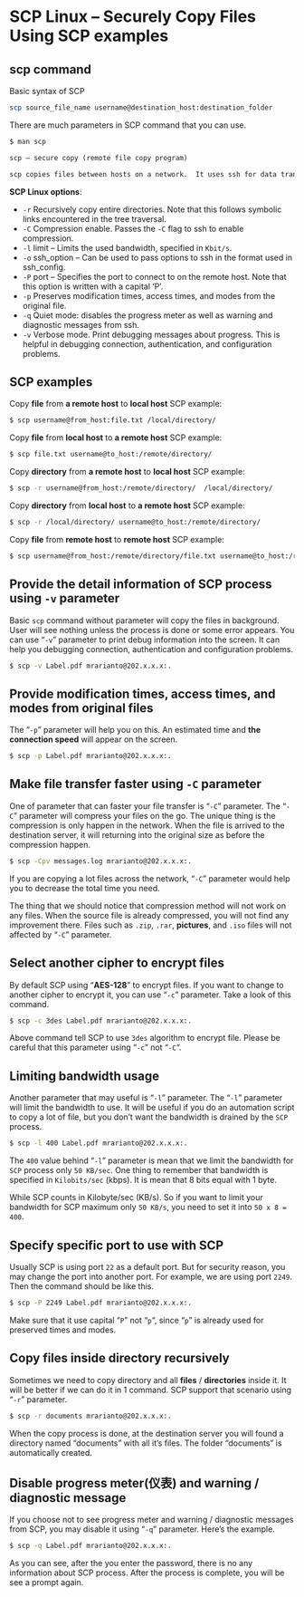 # SCP Linux – Securely Copy Files Using SCP examples

## scp command

Basic syntax of SCP

```bash
scp source_file_name username@destination_host:destination_folder
```

There are much parameters in SCP command that you can use.

```bash
$ man scp
```

```txt
scp — secure copy (remote file copy program)

scp copies files between hosts on a network.  It uses ssh for data transfer, and uses the same authentication and provides the same security as ssh.  scp will ask for passwords or passphrases if they are needed for authentication.
```

**SCP Linux options**:

- `-r` Recursively copy entire directories. Note that this follows symbolic links encountered in the tree traversal.
- `-C` Compression enable. Passes the `-C` flag to ssh to enable compression.
- `-l` limit – Limits the used bandwidth, specified in `Kbit/s`.
- `-o` ssh_option – Can be used to pass options to ssh in the format used in ssh_config.
- `-P` port – Specifies the port to connect to on the remote host. Note that this option is written with a capital ‘P’.
- `-p` Preserves modification times, access times, and modes from the original file.
- `-q` Quiet mode: disables the progress meter as well as warning and diagnostic messages from ssh.
- `-v` Verbose mode. Print debugging messages about progress. This is helpful in debugging connection, authentication, and configuration problems.

## SCP examples

Copy **file** from **a remote host** to **local host** SCP example:

```bash
$ scp username@from_host:file.txt /local/directory/
```

Copy **file** from **local host** to **a remote host** SCP example:

```bash
$ scp file.txt username@to_host:/remote/directory/
```

Copy **directory** from **a remote host** to **local host** SCP example:

```bash
$ scp -r username@from_host:/remote/directory/  /local/directory/
```

Copy **directory** from **local host** to **a remote host** SCP example:

```bash
$ scp -r /local/directory/ username@to_host:/remote/directory/
```

Copy **file** from **remote host** to **remote host** SCP example:

```bash
$ scp username@from_host:/remote/directory/file.txt username@to_host:/remote/directory/
```

## Provide the detail information of SCP process using `-v` parameter

Basic `scp` command without parameter will copy the files in background. User will see nothing unless the process is done or some error appears. You can use “`-v`” parameter to print debug information into the screen. It can help you debugging connection, authentication and configuration problems.

```bash
$ scp -v Label.pdf mrarianto@202.x.x.x:.
```

## Provide modification times, access times, and modes from original files

The “`-p`” parameter will help you on this. An estimated time and **the connection speed** will appear on the screen.

```bash
$ scp -p Label.pdf mrarianto@202.x.x.x:.
```

## Make file transfer faster using `-C` parameter

One of parameter that can faster your file transfer is “`-C`” parameter. The “`-C`” parameter will compress your files on the go. The unique thing is the compression is only happen in the network. When the file is arrived to the destination server, it will returning into the original size as before the compression happen.

```bash
$ scp -Cpv messages.log mrarianto@202.x.x.x:.
```

If you are copying a lot files across the network, “`-C`” parameter would help you to decrease the total time you need.

The thing that we should notice that compression method will not work on any files. When the source file is already compressed, you will not find any improvement there. Files such as `.zip`, `.rar`, **pictures**, and `.iso` files will not affected by “`-C`” parameter.


## Select another cipher to encrypt files

By default SCP using “**AES-128**” to encrypt files. If you want to change to another cipher to encrypt it, you can use “`-c`” parameter. Take a look of this command.

```bash
$ scp -c 3des Label.pdf mrarianto@202.x.x.x:.
```

Above command tell SCP to use `3des` algorithm to encrypt file. Please be careful that this parameter using “`-c`” not “`-C`“.

## Limiting bandwidth usage

Another parameter that may useful is “`-l`” parameter. The “`-l`” parameter will limit the bandwidth to use. It will be useful if you do an automation script to copy a lot of file, but you don’t want the bandwidth is drained by the `SCP` process.

```bash
$ scp -l 400 Label.pdf mrarianto@202.x.x.x:.
```

The `400` value behind “`-l`” parameter is mean that we limit the bandwidth for `SCP` process only `50 KB/sec`. One thing to remember that bandwidth is specified in `Kilobits/sec` (kbps). It is mean that 8 bits equal with 1 byte.

While SCP counts in Kilobyte/sec (KB/s). So if you want to limit your bandwidth for SCP maximum only `50 KB/s`, you need to set it into `50 x 8 = 400`.

## Specify specific port to use with SCP

Usually SCP is using port `22` as a default port. But for security reason, you may change the port into another port. For example, we are using port `2249`. Then the command should be like this.

```bash
$ scp -P 2249 Label.pdf mrarianto@202.x.x.x:.
```

Make sure that it use capital “`P`” not “`p`“, since “`p`” is already used for preserved times and modes.

## Copy files inside directory recursively

Sometimes we need to copy directory and all **files** / **directories** inside it. It will be better if we can do it in 1 command. SCP support that scenario using “`-r`” parameter.

```bash
$ scp -r documents mrarianto@202.x.x.x:.
```

When the copy process is done, at the destination server you will found a directory named “documents” with all it’s files. The folder “documents” is automatically created.

## Disable progress meter(仪表) and warning / diagnostic message

If you choose not to see progress meter and warning / diagnostic messages from SCP, you may disable it using “`-q`” parameter. Here’s the example.

```bash
$ scp -q Label.pdf mrarianto@202.x.x.x:.
```

As you can see, after the you enter the password, there is no any information about SCP process. After the process is complete, you will be see a prompt again.

